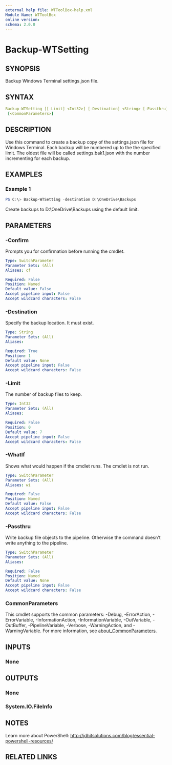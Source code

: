 ```yaml
---
external help file: WTToolBox-help.xml
Module Name: WTToolBox
online version:
schema: 2.0.0
---
```


# Backup-WTSetting

## SYNOPSIS

Backup Windows Terminal settings.json file.

## SYNTAX

```yaml
Backup-WTSetting [[-Limit] <Int32>] [-Destination] <String> [-Passthru] [-WhatIf] [-Confirm]
 [<CommonParameters>]
```

## DESCRIPTION

Use this command to create a backup copy of the settings.json file for Windows Terminal. Each backup will be numbered up to the the specified limit. The oldest file will be called settings.bak1.json with the number incrementing for each backup.

## EXAMPLES

### Example 1

```powershell
PS C:\> Backup-WTSetting -destination D:\OneDrive\Backups
```

Create backups to D:\OneDrive\Backups using the default limit.

## PARAMETERS

### -Confirm

Prompts you for confirmation before running the cmdlet.

```yaml
Type: SwitchParameter
Parameter Sets: (All)
Aliases: cf

Required: False
Position: Named
Default value: False
Accept pipeline input: False
Accept wildcard characters: False
```

### -Destination

Specify the backup location. It must exist.

```yaml
Type: String
Parameter Sets: (All)
Aliases:

Required: True
Position: 1
Default value: None
Accept pipeline input: False
Accept wildcard characters: False
```

### -Limit

The number of backup files to keep.

```yaml
Type: Int32
Parameter Sets: (All)
Aliases:

Required: False
Position: 0
Default value: 7
Accept pipeline input: False
Accept wildcard characters: False
```

### -WhatIf

Shows what would happen if the cmdlet runs.
The cmdlet is not run.

```yaml
Type: SwitchParameter
Parameter Sets: (All)
Aliases: wi

Required: False
Position: Named
Default value: False
Accept pipeline input: False
Accept wildcard characters: False
```

### -Passthru

Write backup file objects to the pipeline. Otherwise the command doesn't write anything to the pipeline.

```yaml
Type: SwitchParameter
Parameter Sets: (All)
Aliases:

Required: False
Position: Named
Default value: None
Accept pipeline input: False
Accept wildcard characters: False
```

### CommonParameters

This cmdlet supports the common parameters: -Debug, -ErrorAction, -ErrorVariable, -InformationAction, -InformationVariable, -OutVariable, -OutBuffer, -PipelineVariable, -Verbose, -WarningAction, and -WarningVariable. For more information, see [about_CommonParameters](http://go.microsoft.com/fwlink/?LinkID=113216).

## INPUTS

### None

## OUTPUTS

### None

### System.IO.FileInfo

## NOTES

Learn more about PowerShell: http://jdhitsolutions.com/blog/essential-powershell-resources/

## RELATED LINKS
